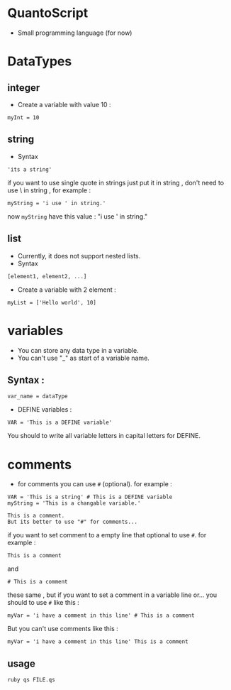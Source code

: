 # QuantoScript
- Small programming language (for now)

# DataTypes

## integer
- Create a variable with value 10 :
```
myInt = 10
```

## string
- Syntax
```
'its a string'
```
if you want to use single quote in strings just put it in string , don't need to use \ in string , for example :
```
myString = 'i use ' in string.'
```
now `myString` have this value : "i use ' in string."

## list
- Currently, it does not support nested lists.
- Syntax
```
[element1, element2, ...]
```
- Create a variable with 2 element :
```
myList = ['Hello world', 10]
```

# variables
- You can store any data type in a variable.
- You can't use "_" as start of a variable name.

## Syntax :
```
var_name = dataType
```

- DEFINE variables :
```
VAR = 'This is a DEFINE variable'
```
You should to write all variable letters in capital letters for DEFINE.

# comments
- for comments you can use `#` (optional).
 for example :

```
VAR = 'This is a string' # This is a DEFINE variable
myString = 'This is a changable variable.'

This is a comment.
But its better to use "#" for comments...
```
if you want to set comment to a empty line that optional to use `#`. for example :
```
This is a comment
```
and
```
# This is a comment
```
these same , but if you want to set a comment in a variable line or... you should to use `#` like this :
```
myVar = 'i have a comment in this line' # This is a comment
```
But you can't use comments like this :
```
myVar = 'i have a comment in this line' This is a comment
```

## usage
```bash
ruby qs FILE.qs
```
